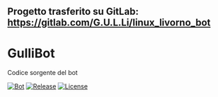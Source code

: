 ## Progetto trasferito su GitLab: https://gitlab.com/G.U.L.Li/linux_livorno_bot

# GulliBot
Codice sorgente del bot

[![Bot](https://img.shields.io/badge/bot-%40linux__livorno__bot-940000.svg?style=flat)][Bot]
[![Release](https://img.shields.io/github/release/gulli-livorno/GulliBot.svg?style=flat)][Release]
[![License](https://img.shields.io/github/license/gulli-livorno/GulliBot.svg?style=flat)][License]

[Bot]: https://telegram.me/linux_livorno_bot
[Release]: https://github.com/gulli-livorno/GulliBot/releases/latest
[License]: https://github.com/gulli-livorno/GulliBot/blob/master/LICENSE
